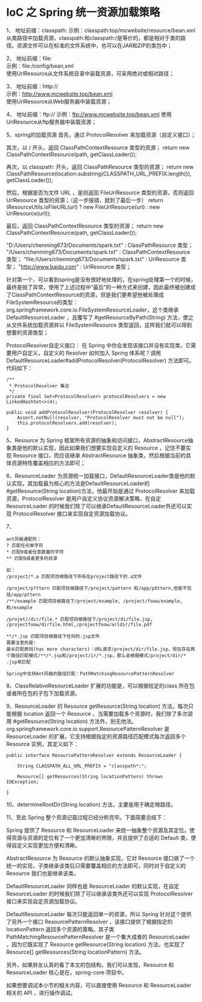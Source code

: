# IoC 之 Spring 统一资源加载策略
1、
地址前缀：classpath:	
示例：classpath:top/mcwebsite/resource/bean.xml	
从类路径中加载资源，classpath:和classpath:/是等价的，都是相对于类的路径。资源文件可以在标准的文件系统中，也可以在JAR和ZIP的类包中；

2、
地址前缀：file:	
示例：file:/config/bean,xml	
使用UrlResource从文件系统目录中装载资源，可采用绝对或相对路径；

3、
地址前缀：http://	
示例：http://www.mcwebsite.top/bean.xml	
使用UrlResource从Web服务器中装载资源；

4、
地址前缀：ftp://	
示例：ftp://www.mcwebsite.top/bean.xml	
使用UrlResource从ftp服务器中装载资源；

5、spring的加载资源
首先，通过 ProtocolResolver 来加载资源（自定义接口）；

其次，以 / 开头，返回 ClassPathContextResource 类型的资源； 
return new ClassPathContextResource(path, getClassLoader());

再次，以 classpath: 开头，返回 ClassPathResource 类型的资源；
return new ClassPathResource(location.substring(CLASSPATH_URL_PREFIX.length()), getClassLoader());

然后，根据是否为文件 URL ，是则返回 FileUrlResource 类型的资源，否则返回 UrlResource 类型的资源；（这一步报错，就到了最后一步）
return (ResourceUtils.isFileURL(url) ? new FileUrlResource(url) : new UrlResource(url));

最后，返回 ClassPathContextResource 类型的资源；
return new ClassPathContextResource(path, getClassLoader());


"D:/Users/chenming673/Documents/spark.txt" : ClassPathResource 类型；
"/Users/chenming673/Documents/spark.txt" : ClassPathContextResource 类型；
"file:/Users/chenming673/Documents/spark.txt" : UrlResource 类型；
"http://www.baidu.com" : UrlResource 类型；


针对第一个，可以看到spring是没有很好地处理的，在spring处理第一个的时候，最终是抛了异常，使用了上述过程中“最后”的一种方式来创建，因此最终被创建成了ClassPathContextResource的资源，但是我们更希望他被处理成FileSystemResource的类型：org.springframework.core.io.FileSystemResourceLoader，这个类继承 DefaultResourceLoader ，且覆写了 #getResourceByPath(String) 方法，使之从文件系统加载资源并以 FileSystemResource 类型返回，这样我们就可以得到想要的资源类型；


ProtocolResolver自定义接口：
在 Spring 中你会发现该接口并没有实现类，它需要用户自定义，自定义的 Resolver 如何加入 Spring 体系呢？调用 DefaultResourceLoader#addProtocolResolver(ProtocolResolver) 方法即可。代码如下：
```
/**
 * ProtocolResolver 集合
 */
private final Set<ProtocolResolver> protocolResolvers = new LinkedHashSet<>(4);

public void addProtocolResolver(ProtocolResolver resolver) {
	Assert.notNull(resolver, "ProtocolResolver must not be null");
	this.protocolResolvers.add(resolver);
}
```


5、Resource 为 Spring 框架所有资源的抽象和访问接口，AbstractResource抽象类是他的默认实现，因此如果我们想要实现自定义的 Resource ，记住不要实现 Resource 接口，而应该继承 AbstractResource 抽象类，然后根据当前的具体资源特性覆盖相应的方法即可；

6、ResourceLoader 为资源统一加载接口，DefaultResourceLoader类是他的默认实现，其加载最为核心的方法是DefaultResourceLoader的#getResource(String location)方法，他最开始是通过 ProtocolResolver 来加载资源，ProtocolResolver 是用户自定义协议资源解决策略，在自定 ResourceLoader 的时候我们除了可以继承DefaultResourceLoader外还可以实现 ProtocolResolver 接口来实现自定资源加载协议。



7、
```
ant风格通配符：
? 匹配任何单字符
* 匹配0或者任意数量的字符
** 匹配0或者更多的目录

如：
/project/*.a 匹配项目根路径下所有在project路径下的.a文件

/project/p?ttern 匹配项目根路径下/project/pattern 和/app/pXttern,但是不包括/app/pttern
/**/example 匹配项目根路径下/project/example, /project/foow/example,和/example

/projet//dir/file.* 匹配项目根路径下/project/di/file.jsp, /projectfoow/dirfile.html,/projectfoow/arldir/file.pdf

**/*.jsp 匹配项目根路径下任何的.jsp文件
需要注意的是:
最长匹配原则(has more characters)：URL请求/project/dir/file.jsp，现在存在两个路径匹配模式/**/*.jsp和/project/ir/*.jsp，那么会根据模式/project/dir/* .jsp来匹配

Spring中支持Ant风格的路径匹配：PathMatchingResourcePatternResolver
```

8、ClassRelativeResourceLoader 扩展的功能是，可以根据给定的class 所在包或者所在包的子包下加载资源。


9、ResourceLoader 的 Resource getResource(String location) 方法，每次只能根据 location 返回一个 Resource 。当需要加载多个资源时，我们除了多次调用 #getResource(String location) 方法外，别无他法。org.springframework.core.io.support.ResourcePatternResolver 是 ResourceLoader 的扩展，它支持根据指定的资源路径匹配模式每次返回多个 Resource 实例，其定义如下：
```
public interface ResourcePatternResolver extends ResourceLoader {

	String CLASSPATH_ALL_URL_PREFIX = "classpath*:";

	Resource[] getResources(String locationPattern) throws IOException;

}
```


10、determineRootDir(String location) 方法，主要是用于确定根路径。

11、至此 Spring 整个资源记载过程已经分析完毕。下面简要总结下：

Spring 提供了 Resource 和 ResourceLoader 来统一抽象整个资源及其定位。使得资源与资源的定位有了一个更加清晰的界限，并且提供了合适的 Default 类，使得自定义实现更加方便和清晰。

AbstractResource 为 Resource 的默认抽象实现，它对 Resource 接口做了一个统一的实现，子类继承该类后只需要覆盖相应的方法即可，同时对于自定义的 Resource 我们也是继承该类。

DefaultResourceLoader 同样也是 ResourceLoader 的默认实现，在自定 ResourceLoader 的时候我们除了可以继承该类外还可以实现 ProtocolResolver 接口来实现自定资源加载协议。

DefaultResourceLoader 每次只能返回单一的资源，所以 Spring 针对这个提供了另外一个接口 ResourcePatternResolver ，该接口提供了根据指定的 locationPattern 返回多个资源的策略。其子类 PathMatchingResourcePatternResolver 是一个集大成者的 ResourceLoader ，因为它既实现了 Resource getResource(String location) 方法，也实现了 Resource[] getResources(String locationPattern) 方法。

另外，如果胖友认真的看了本文的包结构，我们可以发现，Resource 和 ResourceLoader 核心是在，spring-core 项目中。

如果想要调试本小节的相关内容，可以直接使用 Resource 和 ResourceLoader 相关的 API ，进行操作调试。